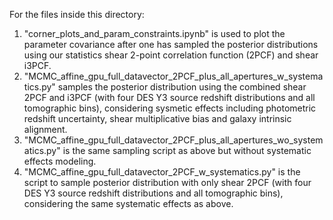 For the files inside this directory:
1. "corner_plots_and_param_constraints.ipynb" is used to plot the parameter covariance after one has sampled the posterior distributions using our statistics shear 2-point correlation function (2PCF) and shear i3PCF.
2. "MCMC_affine_gpu_full_datavector_2PCF_plus_all_apertures_w_systematics.py" samples the posterior distribution using the combined shear 2PCF and i3PCF (with four DES Y3 source redshift distributions and all tomographic bins), considering sysmetic effects including photometric redshift uncertainty, shear multiplicative bias and galaxy intrinsic alignment.
3. "MCMC_affine_gpu_full_datavector_2PCF_plus_all_apertures_wo_systematics.py" is the same sampling script as above but without systematic effects modeling.
4. "MCMC_affine_gpu_full_datavector_2PCF_w_systematics.py" is the script to sample posterior distribution with only shear 2PCF (with four DES Y3 source redshift distributions and all tomographic bins), considering the same systematic effects as above.
